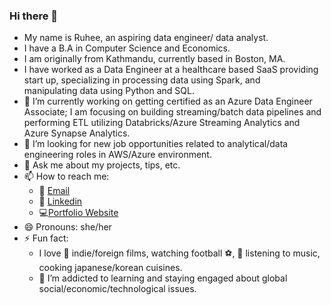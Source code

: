 ### Hi there 👋

- My name is Ruhee, an aspiring data engineer/ data analyst.
- I have a B.A in Computer Science and Economics. 
- I am originally from Kathmandu, currently based in Boston, MA.
- I have worked as a Data Engineer at a healthcare based SaaS providing start up, specializing in processing data using Spark, and     
   manipulating data using Python and SQL.
- 🌱 I’m currently working on getting certified as an Azure Data Engineer Associate; I am focusing on building streaming/batch data pipelines and performing ETL utilizing Databricks/Azure Streaming Analytics and Azure Synapse Analytics. 
- 👯 I’m looking for new job opportunities related to analytical/data engineering roles in AWS/Azure environment.
- 💬 Ask me about my projects, tips, etc.
- 📫 How to reach me: 
    - :e-mail: [Email](http://mailto:sruhee98@gmail.com)
    - :office: [Linkedin](http://linkedin.com/in/ruhee-shrestha)
    - :computer:[Portfolio Website](http://ruhee-s.dev)
- 😄 Pronouns: she/her
- ⚡ Fun fact: 
    - I love :movie_camera: indie/foreign films, watching football ⚽,  🎵 listening to music, cooking japanese/korean cuisines.
    - 🌱 I’m addicted to learning and staying engaged about global social/economic/technological issues.
